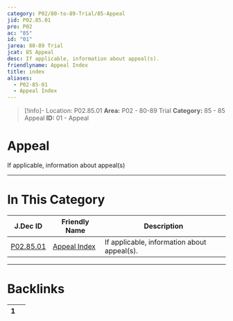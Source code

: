 ```yaml
---
category: P02/80-to-89-Trial/85-Appeal
jid: P02.85.01
pro: P02
ac: "85"
id: "01"
jarea: 80-89 Trial
jcat: 85 Appeal
desc: If applicable, information about appeal(s).
friendlyname: Appeal Index
title: index
aliases:
  - P02-85-01
  - Appeal Index
---
```

>[!info]- Location: P02.85.01
>**Area:** P02 - 80-89 Trial
>**Category:** 85 - 85 Appeal
>**ID:** 01 - Appeal

# Appeal

If applicable, information about appeal(s)
 


---
# In This Category

| J.Dec ID                                                                        | Friendly Name                                                                      | Description                                 |
| ------------------------------------------------------------------------------- | ---------------------------------------------------------------------------------- | ------------------------------------------- |
| [P02.85.01](index.md) | [Appeal Index](index.md) | If applicable, information about appeal(s). |


---
# Backlinks
<div><table class="dataview table-view-table"><thead class="table-view-thead"><tr class="table-view-tr-header"><th class="table-view-th"><span></span><span class="dataview small-text">1</span></th><th class="table-view-th"><span></span></th></tr></thead><tbody class="table-view-tbody"></tbody></table></div>